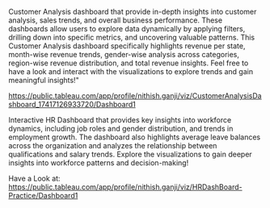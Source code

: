 Customer Analysis dashboard that provide in-depth insights into customer analysis, sales trends, and overall business performance. These dashboards allow users to explore data dynamically by applying filters, drilling down into specific metrics, and uncovering valuable patterns. This Customer Analysis dashboard specifically highlights revenue per state, month-wise revenue trends, gender-wise analysis across categories, region-wise revenue distribution, and total revenue insights. Feel free to have a look and interact with the visualizations to explore trends and gain meaningful insights!"

https://public.tableau.com/app/profile/nithish.ganji/viz/CustomerAnalysisDashboard_17417126933720/Dashboard1


Interactive HR Dashboard that provides key insights into workforce dynamics, including job roles and gender distribution, and trends in employment growth. The dashboard also highlights average leave balances across the organization and analyzes the relationship between qualifications and salary trends. Explore the visualizations to gain deeper insights into workforce patterns and decision-making!

Have a Look at:
https://public.tableau.com/app/profile/nithish.ganji/viz/HRDashBoard-Practice/Dashboard1
